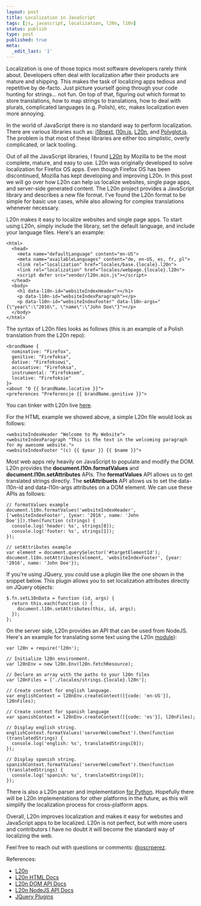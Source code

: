 ```yaml
---
layout: post
title: Localization in JavaScript
tags: [js, javascript, localization, l20n, l10n]
status: publish
type: post
published: true
meta:
  _edit_last: '1'
---
```


Localization is one of those topics most software developers rarely think about. Developers often deal with localization after their products are mature and shipping. This makes the task of localizing apps tedious and repetitive by de-facto. Just picture yourself going through your code hunting for strings... not fun. On top of that, figuring out which format to store translations, how to map strings to translations, how to deal with plurals, complicated languages (e.g. Polish), etc, makes localization even more annoying.

In the world of JavaScript there is no standard way to perform localization. There are various libraries such as: [i18next](https://github.com/i18next/i18next), [l10n.js](https://github.com/eligrey/l10n.js/), [L20n](https://github.com/l20n/l20n.js), and [Polyglot.js](http://airbnb.io/polyglot.js/). The problem is that most of these libraries are either too simplistic, overly complicated, or lack tooling.

Out of all the JavaScript libraries, I found [L20n](http://www.l20n.org/) by
Mozilla to be the most complete, mature, and easy to use. L20n was originally developed to solve localization for Firefox OS apps. Even though Firefox OS
has been discontinued, Mozilla has kept developing and improving L20n. In this post we will go over how L20n can help us localize websites, single page apps, and server-side generated content. The L20n project provides a JavaScript library and describes a new file format. I've found the L20n format to be simple for basic use cases, while also allowing for complex translations whenever necessary.

L20n makes it easy to localize websites and single page apps. To start using L20n, simply include the library, set the default language, and include your language files. Here's an example:

```
<html>
  <head>
    <meta name="defaultLanguage" content="en-US">
    <meta name="availableLanguages" content="de, en-US, es, fr, pl">
    <link rel="localization" href="locales/base.{locale}.l20n">
    <link rel="localization" href="locales/webpage.{locale}.l20n">
    <script defer src="vendor/l20n.min.js"></script>
  </head>
  <body>
    <h1 data-l10n-id="websiteIndexHeader"></h1>
    <p data-l10n-id="websiteIndexParagraph"></p>
    <p data-l10n-id="websiteIndexFooter" data-l10n-args="{\"year\":\"2016\", \"name\":\"John Doe\"}"></p>
  </body>
</html>
```

The syntax of L20n files looks as follows (this is an example of a Polish translation from the L20n repo):

```
<brandName {
  nominative: "Firefox",
  genitive: "Firefoksa",
  dative: "Firefoksowi",
  accusative: "Firefoksa",
  instrumental: "Firefoksem",
  locative: "Firefoksie"
}>
<about "O {{ brandName.locative }}">
<preferences "Preferencje {{ brandName.genitive }}">
```

You can tinker with L20n live [here](http://l20n.github.io/tinker/).

For the HTML example we showed above, a simple L20n file would look as follows:

```
<websiteIndexHeader "Welcome to My Website">
<websiteIndexParagraph "This is the text in the welcoming paragraph for my awesome website.">
<websiteIndexFooter "(c) {{ $year }} {{ $name }}">
```

Most web apps rely heavily on JavaScript to populate and modify the DOM. L20n provides the **document.l10n.formatValues** and **document.l10n.setAttributes** APIs. The **formatValues** API allows us to get translated strings directly. The **setAttribuets** API allows us to set the data-l10n-id and data-l10n-args attributes on a DOM element. We can use these APIs as follows:

```
// formatValues example
document.l10n.formatValues('websiteIndexHeader', ['websiteIndexFooter', {year: '2016', name: 'John Doe'}]).then(function (strings) {
  console.log('header: %s', strings[0]);
  console.log('footer: %s', strings[1]);
});

// setAttributes example
var element = document.querySelector('#targetElementId');
document.l10n.setAttributes(element, 'websiteIndexFooter', {year: '2016', name: 'John Doe'});
```

If you're using JQuery, you could use a plugin like the one shown in the snippet below. This plugin allows you to set localization attributes directly on JQuery objects:

```
$.fn.setL10nData = function (id, args) {
  return this.each(function () {
    document.l10n.setAttributes(this, id, args);
  });
};
```

On the server side, L20n provides an API that can be used from NodeJS. Here's an example for translating some text using the L20n [module](https://www.npmjs.com/package/l20n)):

```
var l20n = require('l20n');

// Initialize l20n environment.
var l20nEnv = new l20n.Env(l20n.fetchResource);

// Declare an array with the paths to your l20n files
var l20nFiles = ['./locales/strings.{locale}.l20n'];

// Create context for english language.
var englishContext = l20nEnv.createContext([{code: 'en-US'}], l20nFiles);

// Create context for spanish language
var spanishContext = l20nEnv.createContext([{code: 'es'}], l20nFiles);

// Display english string.
englishContext.formatValues('serverWelcomeText').then(function (translatedStrings) {
  console.log('english: %s', translatedStrings[0]);
});

// Display spanish string.
spanishContext.formatValues('serverWelcomeText').then(function (translatedStrings) {
  console.log('spanish: %s', translatedStrings[0]);
});
```

There is also a L20n parser and implementation [for Python](https://github.com/l20n/python-l20n/). Hopefully there will be L20n implementations for other platforms in the future, as this will simplify the localization process for cross-platform apps.

Overall, L20n improves localization and makes it easy for websites and JavaScript apps to be localized. L20n is not perfect, but with more users and contributors I have no doubt it will become the standard way of localizing the web.

Feel free to reach out with questions or comments: [@oscrperez](https://www.twiter.com/oscrperez).

References:

- [L20n](http://www.l20n.org/)
- [L20n HTML Docs](https://github.com/l20n/l20n.js/blob/v3.x/docs/html.md)
- [L20n DOM API Docs](https://github.com/l20n/l20n.js/blob/v3.x/docs/view.md)
- [L20n NodeJS API Docs](https://github.com/l20n/l20n.js/blob/v3.x/docs/node.md)
- [JQuery Plugins](http://learn.jquery.com/plugins/basic-plugin-creation)
